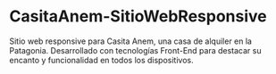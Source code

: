 # CasitaAnem-SitioWebResponsive
Sitio web responsive para Casita Anem, una casa de alquiler en la Patagonia. Desarrollado con tecnologías Front-End para destacar su encanto y funcionalidad en todos los dispositivos.

